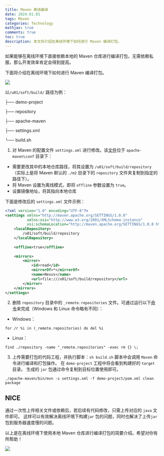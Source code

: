```yaml
---
title: Maven 离线编译
date: 2024.01.01
tags: Maven
categories: Technology  
mathjax: true 
comments: true
toc: true
description: 本文将介绍在离线环境下如何进行 Maven 编译打包。
---
```


如果能够在离线环境下直接依赖本地的 Maven 仓库进行编译打包，无需依赖私服，那么开发效率肯定会得到提高。

下面将介绍在离线环境下如何进行 Maven 编译打包。

![](https://wyiyi.github.io/amber/contents/2023/apache-maven.png)

以`/u01/soft/build/` 路径为例：

├── demo-project

├── repository

├── apache-maven

├── settings.xml

└── build.sh


1. 对 Maven 的配置文件 `settings.xml` 进行修改。该[文件](https://maven.apache.org/settings.html)位于 `apache-maven\conf` 目录下：
- 需要更改其中的本地仓库路径，将其设置为 `/u01/soft/build/repository`（实际上是将 Maven 默认的 `./m2` 目录下的 `repository` 文件夹复制到指定的路径下）。
- 将 Maven 设置为离线模式，即将 `offline` 参数设置为 `true`。
- 设置镜像地址，将其指向本地仓库

下面是修改后的 `settings.xml` 文件示例：

```xml
<?xml version="1.0" encoding="UTF-8"?>
<settings xmlns="http://maven.apache.org/SETTINGS/1.0.0"
          xmlns:xsi="http://www.w3.org/2001/XMLSchema-instance"
          xsi:schemaLocation="http://maven.apache.org/SETTINGS/1.0.0 http://maven.apache.org/xsd/settings-1.0.0.xsd">
    <localRepository>
        /u01/soft/build/repository
    </localRepository>
    
    <offline>true</offline>
    
    <mirrors>
        <mirror>
            <id>read</id>
            <mirrorOf>*</mirrorOf>
            <name>Nexus</name>
            <url>file:///u01/soft/build/repository</url>
        </mirror>
    </mirrors>
</settings>
```

2. 删除 `repository` 目录中的 `_remote.repositories` 文件。可通过运行以下[命令](https://blog.csdn.net/Remember_Z/article/details/119523295)来完成（Windows 和 Linux 命令略有不同）：
- Windows：
```
for /r %i in (_remote.repositories) do del %i
```
- Linux：
```
find ./repository -name "_remote.repositories" -exec rm {} \;
```

3. 上传需要打包的代码工程，并执行脚本：`sh build.sh` 脚本中会调用 `Maven` 命令进行编译和打包操作。 
在 `demo-project` 工程中将会看到构建好的 `target` 目录。 生成的 `jar` 包通过命令复制到目标位置使用即可。
```shell
./apache-maven/bin/mvn -s settings.xml -f demo-project/pom.xml clean package
```

## NICE
通过一次性上传相关文件或依赖后，若后续有代码修改，只需上传对应的 `java` 文件即可。
这样可以有效解决离线环境下构建`jar` 包的问题，同时也解决了上传`jar` 包到服务器速度慢的问题。

以上是在离线环境下使用本地 Maven 仓库进行编译打包的简要介绍。希望对你有所帮助！

![](https://wyiyi.github.io/amber/contents/2023/nice.gif)

